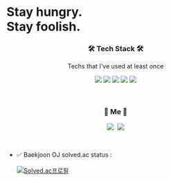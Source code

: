 <h1>Stay hungry.<br>Stay foolish.</h1>

<h3 align="center">🛠 Tech Stack 🛠</h3>

<p align="center"> Techs that I've used at least once </p>

<p align="center">
 	<img src="https://img.shields.io/badge/HTML5-E34F26?style=flat-square&logo=HTML5&logoColor=white"/>
	<img src="https://img.shields.io/badge/CSS3-1572B6?style=flat-square&logo=CSS3&logoColor=white"/>
  <img src="https://img.shields.io/badge/javascript-F7DF1E?style=flat-square&logo=CSS3&logoColor=white"/>
	<img src="https://img.shields.io/badge/C-A8B9CC?style=flat-square&logo=C&logoColor=white"/>
	<img src="https://img.shields.io/badge/C++-00599C?style=flat-square&logo=C++&logoColor=white"/>
  <br>
</p>

<br>

<h3 align="center"> 🧸 Me 🧸 </h3>
<p align="center">
  <a href="https://www.instagram.com/22__sang.y/"><img src="https://img.shields.io/badge/Instagram-E4405F?style=flat-square&logo=Instagram&logoColor=white&link=https://www.instagram.com/22__sang.y/"/></a>&nbsp
  <a href="mailto:sangyeone0163@gmail.com"><img src="https://img.shields.io/badge/Gmail-d14836?style=flat-square&logo=Gmail&logoColor=white&link=sangyeone0163@gmail.com"/></a>
</p>
<br>

- ✅ Baekjoon OJ solved.ac status : <br><br>
  [![Solved.ac프로필](http://mazassumnida.wtf/api/v2/generate_badge?boj=lsy0163)](https://solved.ac/lsy0163)

